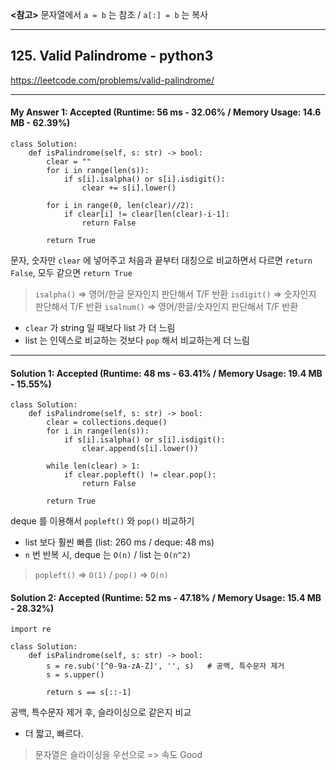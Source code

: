 **<참고>**
문자열에서 `a = b` 는 참조 / `a[:] = b` 는 복사

---

## 125. Valid Palindrome - python3
https://leetcode.com/problems/valid-palindrome/

---

#### My Answer 1: Accepted (Runtime: 56 ms - 32.06% / Memory Usage: 14.6 MB - 62.39%)
```
class Solution:
    def isPalindrome(self, s: str) -> bool:
        clear = ""
        for i in range(len(s)):
            if s[i].isalpha() or s[i].isdigit():
                clear += s[i].lower()
        
        for i in range(0, len(clear)//2):
            if clear[i] != clear[len(clear)-i-1]:
                return False
        
        return True
```
문자, 숫자만 `clear` 에 넣어주고
처음과 끝부터 대칭으로 비교하면서 다르면 `return False`, 모두 같으면 `return True`

> `isalpha()` => 영어/한글 문자인지 판단해서 T/F 반환
`isdigit()` => 숫자인지 판단해서 T/F 반환
`isalnum()` => 영어/한글/숫자인지 판단해서 T/F 반환

* `clear` 가 string 일 때보다 list 가 더 느림
* list 는 인덱스로 비교하는 것보다 `pop` 해서 비교하는게 더 느림

---

#### Solution 1: Accepted (Runtime: 48 ms - 63.41% / Memory Usage: 19.4 MB - 15.55%)
```
class Solution:
    def isPalindrome(self, s: str) -> bool:
        clear = collections.deque()
        for i in range(len(s)):
            if s[i].isalpha() or s[i].isdigit():
                clear.append(s[i].lower())
        
        while len(clear) > 1:
            if clear.popleft() != clear.pop():
                return False
        
        return True
```
deque 를 이용해서 `popleft()` 와 `pop()` 비교하기

* list 보다 훨씬 빠름 (list: 260 ms / deque: 48 ms)
* `n` 번 반복 시, deque 는 `O(n)` / list 는 `O(n^2)`
> `popleft()` => `O(1)` / `pop()` => `O(n)`

#### Solution 2: Accepted (Runtime: 52 ms - 47.18% / Memory Usage: 15.4 MB - 28.32%)
```
import re

class Solution:
    def isPalindrome(self, s: str) -> bool:
        s = re.sub('[^0-9a-zA-Z]', '', s)   # 공백, 특수문자 제거
        s = s.upper()
            
        return s == s[::-1]
```
공백, 특수문자 제거 후, 슬라이싱으로 같은지 비교

* 더 짧고, 빠르다.

> 문자열은 슬라이싱을 우선으로 => 속도 Good